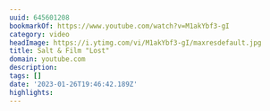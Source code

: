 ```yaml
---
uuid: 645601208
bookmarkOf: https://www.youtube.com/watch?v=M1akYbf3-gI
category: video
headImage: https://i.ytimg.com/vi/M1akYbf3-gI/maxresdefault.jpg
title: Salt & Film "Lost"
domain: youtube.com
description:
tags: []
date: '2023-01-26T19:46:42.189Z'
highlights:
---
```



